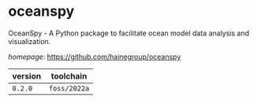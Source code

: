 # oceanspy

OceanSpy - A Python package to facilitate ocean model data analysis  and visualization.

*homepage*: <https://github.com/hainegroup/oceanspy>

version | toolchain
--------|----------
``0.2.0`` | ``foss/2022a``
